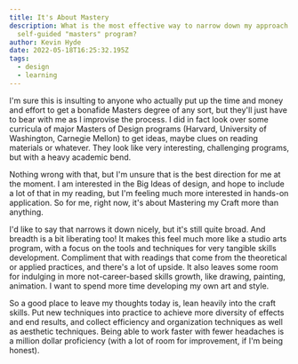 ```yaml
---
title: It's About Mastery
description: What is the most effective way to narrow down my approach for a
  self-guided "masters" program?
author: Kevin Hyde
date: 2022-05-18T16:25:32.195Z
tags:
  - design
  - learning
---
```

I'm sure this is insulting to anyone who actually put up the time and money and effort to get a bonafide Masters degree of any sort, but they'll just have to bear with me as I improvise the process. I did in fact look over some curricula of major Masters of Design programs (Harvard, University of Washington, Carnegie Mellon) to get ideas, maybe clues on reading materials or whatever. They look like very interesting, challenging programs, but with a heavy academic bend.

Nothing wrong with that, but I'm unsure that is the best direction for me at the moment. I am interested in the Big Ideas of design, and hope to include a lot of that in my reading, but I'm feeling much more interested in hands-on application. So for me, right now, it's about Mastering my Craft more than anything.

I'd like to say that narrows it down nicely, but it's still quite broad. And breadth is a bit liberating too! It makes this feel much more like a studio arts program, with a focus on the tools and techniques for very tangible skills development. Compliment that with readings that come from the theoretical or applied practices, and there's a lot of upside. It also leaves some room for indulging in more not-career-based skills growth, like drawing, painting, animation. I want to spend more time developing my own art and style.

So a good place to leave my thoughts today is, lean heavily into the craft skills. Put new techniques into practice to achieve more diversity of effects and end results, and collect efficiency and organization techniques as well as aesthetic techniques. Being able to work faster with fewer headaches is a million dollar proficiency (with a lot of room for improvement, if I'm being honest).